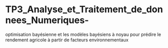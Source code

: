 # TP3_Analyse_et_Traitement_de_donnees_Numeriques-
optimisation bayésienne et les modèles bayésiens à noyau pour prédire le rendement agricole à partir de facteurs environnementaux
